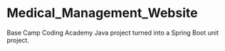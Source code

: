 # Medical_Management_Website
 Base Camp Coding Academy Java project turned into a Spring Boot unit project.
